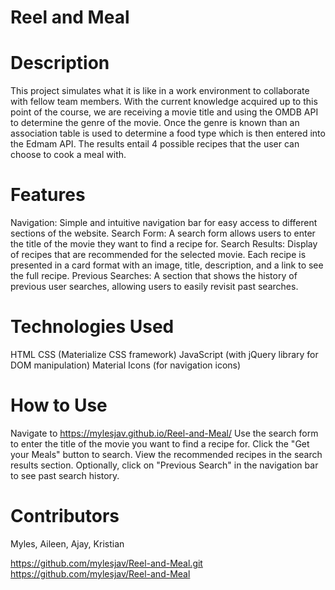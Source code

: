 # Reel and Meal

# Description

This project simulates what it is like in a work environment to collaborate with fellow team members. With the current knowledge acquired up to this point of the course, we are receiving a movie title and using the OMDB API to determine the genre of the movie. Once the genre is known than an association table is used to determine a food type which is then entered into the Edmam API. The results entail 4 possible recipes that the user can choose to cook a meal with.

# Features

Navigation: Simple and intuitive navigation bar for easy access to different sections of the website.
Search Form: A search form allows users to enter the title of the movie they want to find a recipe for.
Search Results: Display of recipes that are recommended for the selected movie. Each recipe is presented in a card format with an image, title, description, and a link to see the full recipe.
Previous Searches: A section that shows the history of previous user searches, allowing users to easily revisit past searches.

# Technologies Used

HTML
CSS (Materialize CSS framework)
JavaScript (with jQuery library for DOM manipulation)
Material Icons (for navigation icons)

# How to Use

Navigate to https://mylesjav.github.io/Reel-and-Meal/
Use the search form to enter the title of the movie you want to find a recipe for.
Click the "Get your Meals" button to search.
View the recommended recipes in the search results section.
Optionally, click on "Previous Search" in the navigation bar to see past search history.

# Contributors

Myles, Aileen, Ajay, Kristian

https://github.com/mylesjav/Reel-and-Meal.git
https://github.com/mylesjav/Reel-and-Meal
